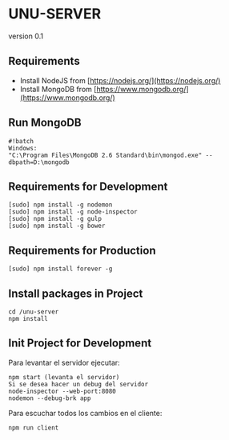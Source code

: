 # UNU-SERVER

version 0.1

## Requirements


* Install NodeJS from [https://nodejs.org/](https://nodejs.org/)
* Install MongoDB from [https://www.mongodb.org/](https://www.mongodb.org/)


## Run MongoDB

```
#!batch
Windows:
"C:\Program Files\MongoDB 2.6 Standard\bin\mongod.exe" --dbpath=D:\mongodb
```


## Requirements for Development

```
[sudo] npm install -g nodemon
[sudo] npm install -g node-inspector
[sudo] npm install -g gulp
[sudo] npm install -g bower

```

## Requirements for Production

```
[sudo] npm install forever -g

```

## Install packages in Project

```
cd /unu-server
npm install
```

## Init Project for Development
Para levantar el servidor ejecutar:

```
npm start (levanta el servidor)
Si se desea hacer un debug del servidor
node-inspector --web-port:8080 
nodemon --debug-brk app
```
Para escuchar todos los cambios en el cliente:
```
npm run client
```